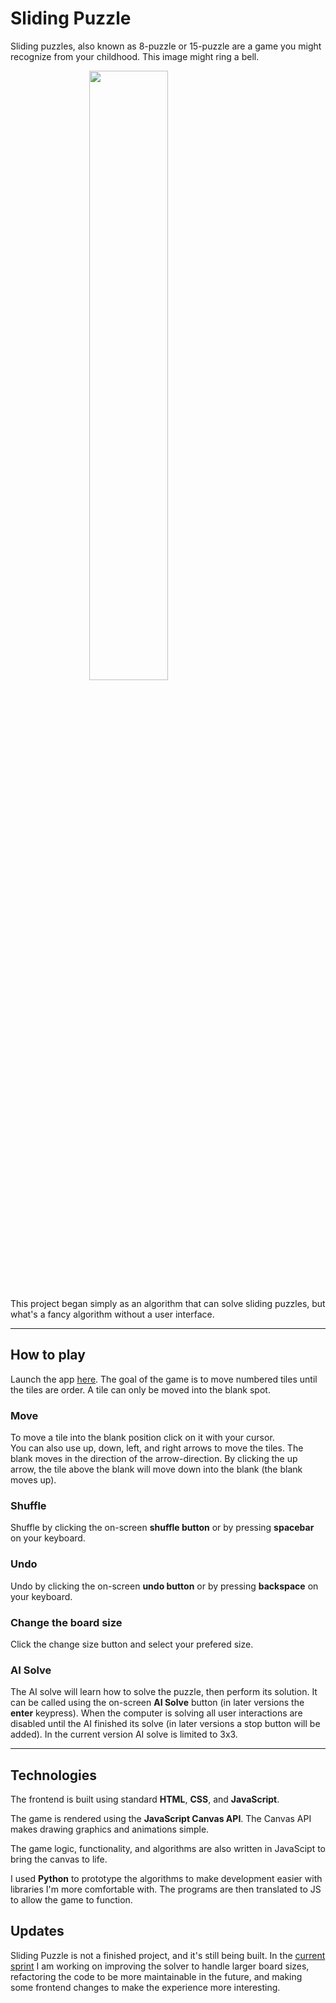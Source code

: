 # Sliding Puzzle

Sliding puzzles, also known as 8-puzzle or 15-puzzle are a game you might recognize from your childhood. This image might ring a bell.

<img src="https://oculusz-online.com/wp-content/uploads/2018/09/1537949833_323_s-l1600.jpg" style="width: 50%; display: block; margin: auto"/>

This project began simply as an algorithm that can solve sliding puzzles, but what's a fancy algorithm without a user interface.

---

## How to play
Launch the app [here](https://jshams.github.io/sliding-puzzle/frontend/).
The goal of the game is to move numbered tiles until the tiles are order. A tile can only be moved into the blank spot. 
### Move
To move a tile into the blank position click on it with your cursor.  
You can also use up, down, left, and right arrows to move the tiles. The blank moves in the direction of the arrow-direction. By clicking the up arrow, the tile above the blank will move down into the blank (the blank moves up).
### Shuffle
Shuffle by clicking the on-screen **shuffle button** or by pressing **spacebar** on your keyboard.
### Undo
Undo by clicking the on-screen **undo button** or by pressing **backspace** on your keyboard.
### Change the board size
Click the change size button and select your prefered size.
### AI Solve
The AI solve will learn how to solve the puzzle, then perform its solution. It can be called using the on-screen **AI Solve** button (in later versions the **enter** keypress). When the computer is solving all user interactions are disabled until the AI finished its solve (in later versions a stop button will be added). In the current version AI solve is limited to 3x3.

---

## Technologies
The frontend is built using standard **HTML**, **CSS**, and **JavaScript**.

The game is rendered using the **JavaScript Canvas API**. The Canvas API makes drawing graphics and animations simple.

The game logic, functionality, and algorithms are also written in JavaScipt to bring the canvas to life.

I used **Python** to prototype the algorithms to make development easier with libraries I'm more comfortable with. The programs are then translated to JS to allow the game to function.

## Updates
Sliding Puzzle is not a finished project, and it's still being built. In the [current sprint](spring-intentive-proposal.md)
I am working on improving the solver to handle larger board sizes, refactoring the code to be more maintainable in the future,
and making some frontend changes to make the experience more interesting. 